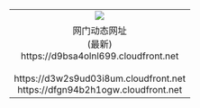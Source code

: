 ﻿<table>
  <tr></tr>
  <tr><td colspan=2 align=center><img src="https://d9bsa4olnl699.cloudfront.net/Up/oGate.jpg" /></td></tr>
  <tr><td colspan=2 align=center>网门动态网址<br/>(最新)
<br>https://d9bsa4olnl699.cloudfront.net
<br/>
<br>https://d3w2s9ud03i8um.cloudfront.net
<br>https://dfgn94b2h1ogw.cloudfront.net
    </td>
  </tr>
</table>
